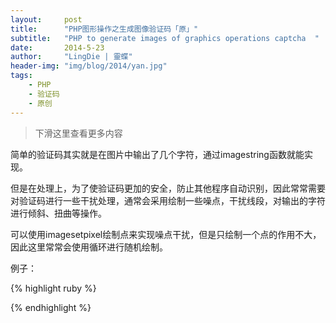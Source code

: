 ```yaml
---
layout:     post
title:      "PHP图形操作之生成图像验证码「原」"
subtitle:   "PHP to generate images of graphics operations captcha  "
date:       2014-5-23
author:     "LingDie | 靈蝶"
header-img: "img/blog/2014/yan.jpg"
tags:
    - PHP
    - 验证码
    - 原创
---
```


> 下滑这里查看更多内容

简单的验证码其实就是在图片中输出了几个字符，通过imagestring函数就能实现。

但是在处理上，为了使验证码更加的安全，防止其他程序自动识别，因此常常需要对验证码进行一些干扰处理，通常会采用绘制一些噪点，干扰线段，对输出的字符进行倾斜、扭曲等操作。

可以使用imagesetpixel绘制点来实现噪点干扰，但是只绘制一个点的作用不大，因此这里常常会使用循环进行随机绘制。

例子：

{% highlight ruby %}

<?php
$img = imagecreatetruecolor(100, 40);
$black = imagecolorallocate($img, 0x00, 0x00, 0x00);
$green = imagecolorallocate($img, 0x00, 0xFF, 0x00);
$white = imagecolorallocate($img, 0xFF, 0xFF, 0xFF);
imagefill($img,0,0,$white);

#生成随机的验证码
$code = '';
for($i = 0; $i < 4; $i++) {  #4位数的验证码
$code .= rand(0, 9);
}
imagestring($img, 5, 10, 10, $code, $black);

#加入噪点干扰
for($i=0;$i<50;$i++) {
imagesetpixel($img, rand(0, 100) , rand(0, 100) , $black);  
#imagesetpixel — 画一个单一像素，语法: bool imagesetpixel ( resource $image , int $x , int $y , int $color )
imagesetpixel($img, rand(0, 100) , rand(0, 100) , $green);
}

#输出验证码
header("content-type: image/png");
imagepng($img);  #以 PNG 格式将图像输出到浏览器或文件
imagedestroy($img);  #图像处理完成后，使用 imagedestroy() 指令销毁图像资源以释放内存，虽然该函数不是必须的，但使用它是一个好习惯。

?>

{% endhighlight %}